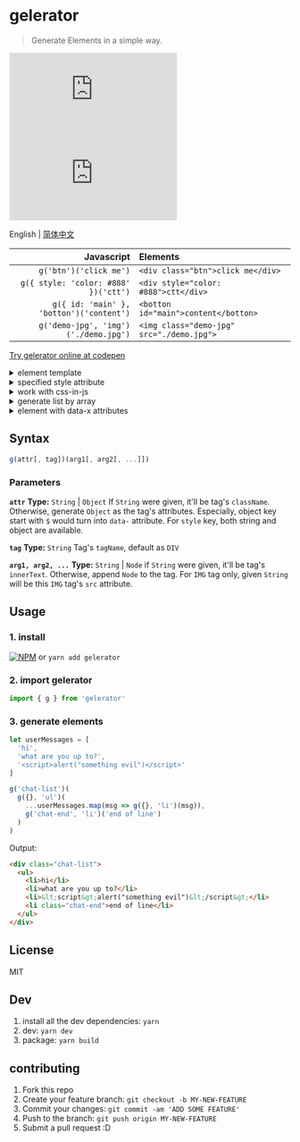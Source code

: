 # gelerator
> Generate Elements in a simple way.

![](https://img.badgesize.io/gaoryrt/gelerator/master/src/gelerator.min.js)
![](https://img.badgesize.io/gaoryrt/gelerator/master/src/gelerator.min.js?compression=gzip)

English | [简体中文](./README.zh-cn.md)

Javascript | Elements
---: | :---
`g('btn')('click me')` | `<div class="btn">click me</div>`
`g({ style: 'color: #888' })('ctt')` | `<div style="color: #888">ctt</div>`
`g({ id: 'main' }, 'botton')('content')` | `<botton id="main">content</botton>`
`g('demo-jpg', 'img')('./demo.jpg')` | `<img class="demo-jpg" src="./demo.jpg">`

[Try gelerator online at codepen](https://codepen.io/gaoryrt/pen/ELrdVE)

<details>
<summary>element template</summary>

```javascript
const P = g({ ...some attrs }, 'p')  // p tag template

const p1 = P('content1')
const p2 = P('content2')     // p1 and p2 got the same attributes
```

</details>

<details>
<summary>specified style attribute</summary>

```javascript
// string is allowed in style attr
const el = g({
    style: 'top: 1px; left: 1px'
})('content')

// object is also allowed
const el = g({
    style: {
        top: '1px',
        left: '1px'
    }
})('content')
```

</details>

<details>
  <summary>work with css-in-js</summary>

```javascript
import { css } from 'emotion'  // css-modules, auto-prefixer
import { g } from 'gelerator'

const isIOS = /iPad|iPhone|iPod/.test(window.navigator.userAgent)
const paraClass = css`
  font-size: ${isIOS ? 18 : 14}px;
`

const el = g(paraClass)('content')  // div writes everything
```

</details>

<details>
    <summary>generate list by array</summary>

```javascript
const arr = ['a', 'b', 'c', 'd']

// es6
const ctnr = g('ctnr', 'ol')(
    ...arr.map((item, idx) => g({}, 'li')(item))
)

// es5
const ctnr = g('ctnr', 'ol').apply(
    this,
    arr.map(function(item, idx) {
      return g({}, 'li')(item)
    })
)
```
</details>

<details>
    <summary>element with data-x attributes</summary>

```javascript
const arr = ['a', 'b', 'c', 'd']

// attribute start with $ will change into data-
const ctnr = g('ctnr', 'ol')(
    ...arr.map((item, idx) => g({
      $index: idx,                  // $index -> data-index
      $item: item                   // $item -> data-item
    }, 'li')())
)
```

</details>

## Syntax

```javascript
g(attr[, tag])(arg1[, arg2[, ...]])
```
### Parameters

**`attr`**
**Type:** `String` | `Object`
If `String` were given, it'll be tag's `className`. Otherwise, generate `Object` as the tag's attributes.
Especially, object key start with `$` would turn into `data-` attribute.
For `style` key, both string and object are available.

**`tag`**
**Type:** `String`
Tag's `tagName`, default as `DIV`

**`arg1, arg2, ...`**
**Type:** `String` | `Node`
if `String` were given, it'll be tag's `innerText`.
Otherwise, append `Node` to the tag. For `IMG` tag only, given `String` will be this `IMG` tag's `src` attribute.


## Usage

### 1. install
[![NPM](https://nodei.co/npm/gelerator.png?compact=true)](https://nodei.co/npm/gelerator/)
or `yarn add gelerator`

### 2. import gelerator
```javascript
import { g } from 'gelerator'
```

### 3. generate elements
```javascript
let userMessages = [
  'hi',
  'what are you up to?',
  '<script>alert("something evil")</script>'
]

g('chat-list')(
  g({}, 'ul')(
    ...userMessages.map(msg => g({}, 'li')(msg)),
    g('chat-end', 'li')('end of line')
  )
)
```

Output:

```HTML
<div class="chat-list">
  <ul>
    <li>hi</li>
    <li>what are you up to?</li>
    <li>&lt;script&gt;alert("something evil")&lt;/script&gt;</li>
    <li class="chat-end">end of line</li>
  </ul>
</div>
```

## License
MIT

## Dev
1. install all the dev dependencies: `yarn`
2. dev: `yarn dev`
3. package: `yarn build`

## contributing
1. Fork this repo
2. Create your feature branch: `git checkout -b MY-NEW-FEATURE`
3. Commit your changes: `git commit -am 'ADD SOME FEATURE'`
4. Push to the branch: `git push origin MY-NEW-FEATURE`
5. Submit a pull request :D
